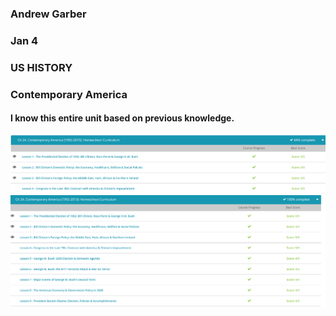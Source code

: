 ### Andrew Garber
### Jan 4
### US HISTORY
### Contemporary America

#### I know this entire unit based on previous knowledge.
![Alt text](Media/contemporary_america_1.png)
![Alt text](Media/contempoary_america.png)